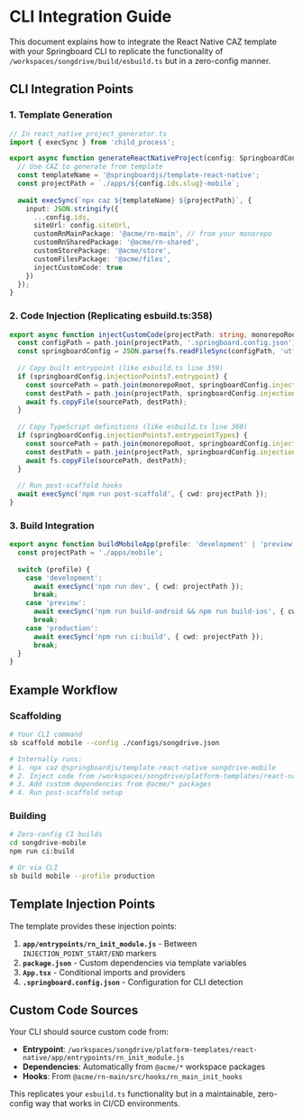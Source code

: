 # CLI Integration Guide

This document explains how to integrate the React Native CAZ template with your Springboard CLI to replicate the functionality of `/workspaces/songdrive/build/esbuild.ts` but in a zero-config manner.

## CLI Integration Points

### 1. Template Generation
```typescript
// In react_native_project_generator.ts
import { execSync } from 'child_process';

export async function generateReactNativeProject(config: SpringboardConfig) {
  // Use CAZ to generate from template
  const templateName = '@springboardjs/template-react-native';
  const projectPath = `./apps/${config.ids.slug}-mobile`;
  
  await execSync(`npx caz ${templateName} ${projectPath}`, {
    input: JSON.stringify({
      ...config.ids,
      siteUrl: config.siteUrl,
      customRnMainPackage: '@acme/rn-main', // from your monorepo
      customRnSharedPackage: '@acme/rn-shared',
      customStorePackage: '@acme/store', 
      customFilesPackage: '@acme/files',
      injectCustomCode: true
    })
  });
}
```

### 2. Code Injection (Replicating esbuild.ts:358)
```typescript
export async function injectCustomCode(projectPath: string, monorepoRoot: string) {
  const configPath = path.join(projectPath, '.springboard.config.json');
  const springboardConfig = JSON.parse(fs.readFileSync(configPath, 'utf8'));
  
  // Copy built entrypoint (like esbuild.ts line 359)
  if (springboardConfig.injectionPoints?.entrypoint) {
    const sourcePath = path.join(monorepoRoot, springboardConfig.injectionPoints.entrypoint.sourceFile);
    const destPath = path.join(projectPath, springboardConfig.injectionPoints.entrypoint.file);
    await fs.copyFile(sourcePath, destPath);
  }
  
  // Copy TypeScript definitions (like esbuild.ts line 360)
  if (springboardConfig.injectionPoints?.entrypointTypes) {
    const sourcePath = path.join(monorepoRoot, springboardConfig.injectionPoints.entrypointTypes.sourceFile);
    const destPath = path.join(projectPath, springboardConfig.injectionPoints.entrypointTypes.file);
    await fs.copyFile(sourcePath, destPath);
  }
  
  // Run post-scaffold hooks
  await execSync('npm run post-scaffold', { cwd: projectPath });
}
```

### 3. Build Integration 
```typescript
export async function buildMobileApp(profile: 'development' | 'preview' | 'production') {
  const projectPath = './apps/mobile';
  
  switch (profile) {
    case 'development':
      await execSync('npm run dev', { cwd: projectPath });
      break;
    case 'preview':  
      await execSync('npm run build-android && npm run build-ios', { cwd: projectPath });
      break;
    case 'production':
      await execSync('npm run ci:build', { cwd: projectPath });
      break;
  }
}
```

## Example Workflow

### Scaffolding
```bash
# Your CLI command
sb scaffold mobile --config ./configs/songdrive.json

# Internally runs:
# 1. npx caz @springboardjs/template-react-native songdrive-mobile
# 2. Inject code from /workspaces/songdrive/platform-templates/react-native/app/entrypoints/rn_init_module.js
# 3. Add custom dependencies from @acme/* packages
# 4. Run post-scaffold setup
```

### Building 
```bash
# Zero-config CI builds
cd songdrive-mobile
npm run ci:build

# Or via CLI
sb build mobile --profile production
```

## Template Injection Points

The template provides these injection points:

1. **`app/entrypoints/rn_init_module.js`** - Between `INJECTION_POINT_START/END` markers
2. **`package.json`** - Custom dependencies via template variables
3. **`App.tsx`** - Conditional imports and providers
4. **`.springboard.config.json`** - Configuration for CLI detection

## Custom Code Sources

Your CLI should source custom code from:

- **Entrypoint**: `/workspaces/songdrive/platform-templates/react-native/app/entrypoints/rn_init_module.js`
- **Dependencies**: Automatically from `@acme/*` workspace packages  
- **Hooks**: From `@acme/rn-main/src/hooks/rn_main_init_hooks`

This replicates your `esbuild.ts` functionality but in a maintainable, zero-config way that works in CI/CD environments.
